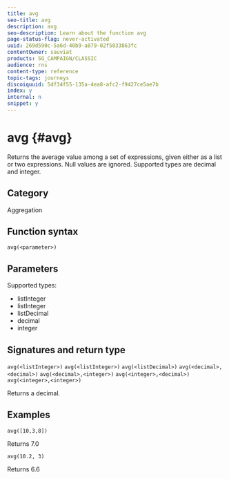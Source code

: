 ```yaml
---
title: avg
seo-title: avg
description: avg
seo-description: Learn about the function avg
page-status-flag: never-activated
uuid: 269d590c-5a6d-40b9-a879-02f5033863fc
contentOwner: sauviat
products: SG_CAMPAIGN/CLASSIC
audience: rns
content-type: reference
topic-tags: journeys
discoiquuid: 5df34f55-135a-4ea8-afc2-f9427ce5ae7b
index: y
internal: n
snippet: y
---
```


# avg {#avg}

Returns the average value among a set of expressions, given either as a list or two expressions. Null values are ignored.
Supported types are decimal and integer.

## Category

Aggregation

## Function syntax

`avg(<parameter>)`

## Parameters

Supported types:

* listInteger
* listInteger
* listDecimal
* decimal
* integer

## Signatures and return type

`avg(<listInteger>)`
`avg(<listInteger>)`
`avg(<listDecimal>)`
`avg(<decimal>,<decimal>)`
`avg(<decimal>,<integer>)`
`avg(<integer>,<decimal>)`
`avg(<integer>,<integer>)`

Returns a decimal.

## Examples

<!--```avg({@BarBeacon.inventory},5)```-->
`avg([10,3,8])`

Returns 7.0

`avg(10.2, 3)`

Returns 6.6
